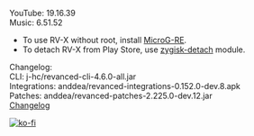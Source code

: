 YouTube: 19.16.39  
Music: 6.51.52  
- To use RV-X without root, install [MicroG-RE](https://github.com/WSTxda/MicroG-RE/releases/latest).  
- To detach RV-X from Play Store, use [zygisk-detach](https://github.com/j-hc/zygisk-detach) module.  

Changelog:  
CLI: j-hc/revanced-cli-4.6.0-all.jar  
Integrations: anddea/revanced-integrations-0.152.0-dev.8.apk  
Patches: anddea/revanced-patches-2.225.0-dev.12.jar  
[Changelog](https://github.com/anddea/revanced-patches/releases/tag/vdev.12)  
  
[![ko-fi](https://ko-fi.com/img/githubbutton_sm.svg)](https://ko-fi.com/W7W8VRK0S)  
